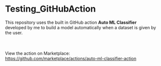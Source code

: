 # Testing_GitHubAction
This repository uses the built in GitHub action <b>Auto ML Classifier</b> developed by me to build a model automatically when a dataset is given by the user.<br><br>
<br><br>
View the action on Marketplace: https://github.com/marketplace/actions/auto-ml-classifier-action
